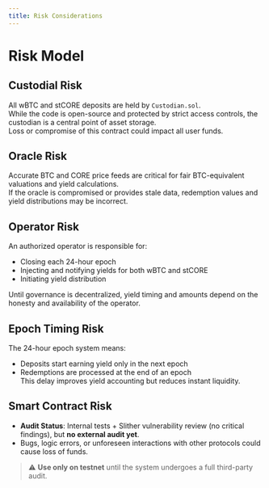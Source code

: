 ```yaml
---
title: Risk Considerations
---
```


# Risk Model

## Custodial Risk

All wBTC and stCORE deposits are held by `Custodian.sol`.  
While the code is open-source and protected by strict access controls, the custodian is a central point of asset storage.  
Loss or compromise of this contract could impact all user funds.

## Oracle Risk

Accurate BTC and CORE price feeds are critical for fair BTC-equivalent valuations and yield calculations.  
If the oracle is compromised or provides stale data, redemption values and yield distributions may be incorrect.

## Operator Risk

An authorized operator is responsible for:
- Closing each 24-hour epoch
- Injecting and notifying yields for both wBTC and stCORE  
- Initiating yield distribution

Until governance is decentralized, yield timing and amounts depend on the honesty and availability of the operator.

## Epoch Timing Risk

The 24-hour epoch system means:
- Deposits start earning yield only in the next epoch
- Redemptions are processed at the end of an epoch  
This delay improves yield accounting but reduces instant liquidity.

## Smart Contract Risk

- **Audit Status**: Internal tests + Slither vulnerability review (no critical findings), but **no external audit yet**.
- Bugs, logic errors, or unforeseen interactions with other protocols could cause loss of funds.

> ⚠️ **Use only on testnet** until the system undergoes a full third-party audit.
